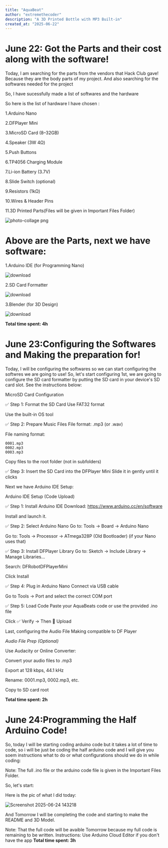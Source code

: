 ```yaml
---
title: "AquaBeat"
author: "extremethecoder"
description: "A 3D Printed Bottle with MP3 Built-in"
created_at: "2025-06-22"
---
```


# June 22: Got the Parts and their cost along with the software!

Today, I am searching for the parts from the vendors that Hack Club gave!       Because they are the body parts of my project.
And also searching for the softwares needed for the project

 
So, I have sucessfully made a list of softwares and the hardware

So here is the list of hardware I have chosen :

1.Arduino Nano

2.DFPlayer Mini

3.MicroSD Card (8–32GB)

4.Speaker (3W 4Ω)

5.Push Buttons

6.TP4056 Charging Module

7.Li-ion Battery (3.7V)

8.Slide Switch (optional)

9.Resistors (1kΩ)

10.Wires & Header Pins

11.3D Printed Parts(Files will be given in Important Files Folder)


![photo-collage png](https://github.com/user-attachments/assets/0a576225-d71d-4058-a896-bc52cb165d02)

# Above are the Parts, next we have software:
1.Arduino IDE (for Programming Nano)

![download](https://github.com/user-attachments/assets/6b0d1cd1-ee8b-4803-8dfe-79606e5e5457)

2.SD Card Formatter

![download](https://github.com/user-attachments/assets/6c0a9ac5-5e2b-4f4d-b47f-1bbb3dfbf59d)

3.Blender (for 3D Design)

![download](https://github.com/user-attachments/assets/25c9c3b4-ac18-43c1-93b1-f27dcdae9ded)


**Total time spent: 4h**


# June 23:Configuring the Softwares and Making the preparation for!

Today, I will be configuring the softwares so we can start configuring the softwres we are going to use!
So, let's start configuring
1st, we are going to configure the SD card formatter by putting the SD card in your device's SD card slot. See the instructions below:

MicroSD Card Configuration   

✅ Step 1: Format the SD Card
Use FAT32 format

Use the built-in OS tool 

✅ Step 2: Prepare Music Files
File format: .mp3 (or .wav)

File naming format:

```
0001.mp3  
0002.mp3  
0003.mp3
```  
Copy files to the root folder (not in subfolders)

✅ Step 3: Insert the SD Card into the DFPlayer Mini
Slide it in gently until it clicks

Next we have Arduino IDE Setup:

Arduino IDE Setup (Code Upload) 

  
✅ Step 1: Install Arduino IDE
Download: https://www.arduino.cc/en/software

Install and launch it.

✅ Step 2: Select Arduino Nano
Go to: Tools → Board → Arduino Nano

Go to: Tools → Processor → ATmega328P (Old Bootloader) (if your Nano uses that)

✅ Step 3: Install DFPlayer Library
Go to: Sketch → Include Library → Manage Libraries…

Search: DFRobotDFPlayerMini

Click Install

✅ Step 4: Plug in Arduino Nano
Connect via USB cable

Go to Tools → Port and select the correct COM port

✅ Step 5: Load Code
Paste your AquaBeats code or use the provided .ino file

Click ✅ Verify → Then 🔼 Upload

Last, configuring the Audio File Making compatible to DF Player

*Audio File Prep (Optional)*  


Use Audacity or Online Converter:

Convert your audio files to .mp3

Export at 128 kbps, 44.1 kHz

Rename: 0001.mp3, 0002.mp3, etc.

Copy to SD card root


**Total time spent: 2h**

# June 24:Programming the Half Arduino Code!

So, today I will be starting coding arduino code but it takes a lot of time to code, so i will be just be coding the half arduino code and I will give you soem instructions what to do or what configurations should we do in while coding:

Note: The full .ino file or the arduino code file is given in the Important Files Folder.

So, let's start:

Here is the pic of what I did today:

![Screenshot 2025-06-24 143218](https://github.com/user-attachments/assets/2284add0-e61d-48d8-aa0e-d13eabaef3ba)


And Tomorrow I will be completing the code and starting to make the README and 3D Model.


Note: That the full code will be avaible Tomorrow because my full code is remaining to be written.
Instructions: Use Arduino Cloud Editor if you don't have the app
**Total time spent: 3h**


